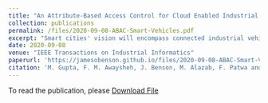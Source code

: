 ```yaml
---
title: "An Attribute-Based Access Control for Cloud Enabled Industrial Smart Vehicles"
collection: publications
permalink: /files/2020-09-08-ABAC-Smart-Vehicles.pdf
excerpt: "Smart cities' vision will encompass connected industrial vehicles, which will offer data-driven and intelligent services to the user. Such interaction within dispersed connected objects are sometimes referred as the industrial Internet-of-Vehicles (IIoV). The prime motivation of an intelligent transportation system (ITS) is ensuring the safety of the drivers and offering a comfortable experience to the user. However, such complex infrastructures opens broad attack surfaces to the adversaries, which can remotely exploit and control the critical mechanics in the smart vehicles, including engine and brake systems. Security and privacy concerns are significant barriers to the wide adoption of this revolutionary technology that has to be addressed before a comprehensive implementation of the real vision of ITS. This article is a stepping stone to address access control issues in the IIoV ecosystem and propose a formal attribute-based access control system (referred to ITS-ABACG). The proposed model introduces the notion of groups, which are assigned to various smart entities based on the different attributes. It also offers the implementation of fine-grained security policies and considers individualized privacy preferences along with system-wide policies to accept or reject notification, alerts, and advertisements from different participating smart entities. We present the prototype implementation of our proposed model in the Amazon Web Services IoT platform together with extensive performance to reflect the practicality and wide-scale adoption of the proposed system."
date: 2020-09-08
venue: "IEEE Transactions on Industrial Informatics"
paperurl: 'https://jamesobenson.github.io/files/2020-09-08-ABAC-Smart-Vehicles.pdf'
citation: 'M. Gupta, F. M. Awaysheh, J. Benson, M. Alazab, F. Patwa and R. Sandhu, "An Attribute-Based Access Control for Cloud Enabled Industrial Smart Vehicles," in IEEE Transactions on Industrial Informatics, vol. 17, no. 6, pp. 4288-4297, June 2021, doi: 10.1109/TII.2020.3022759'
---
```


To read the publication, please <a href="files/2020-09-08-ABAC-Smart-Vehicles.pdf">Download File</a>
